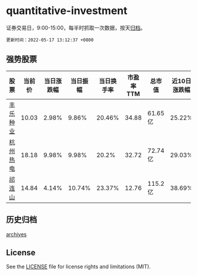 # quantitative-investment

证券交易日，9:00-15:00，每半时抓取一次数据，按天[归档](archives)。

`更新时间：2022-05-17 13:12:37 +0800`

## 强势股票

|股票|当前价|当日涨跌幅|当日振幅|当日换手率|市盈率TTM|总市值|近10日涨跌幅|
|----|----|----|----|----|----|----|----|
|[丰乐种业](https://xueqiu.com/S/SZ000713)|10.03|2.98%|9.86%|20.46%|34.88|61.65亿|25.22%|
|[杭州热电](https://xueqiu.com/S/SH605011)|18.18|9.98%|9.98%|20.2%|32.72|72.74亿|29.03%|
|[祁连山](https://xueqiu.com/S/SH600720)|14.84|4.14%|10.74%|23.37%|12.76|115.2亿|38.69%|

## 历史归档

[archives](archives)

## License

See the [LICENSE](LICENSE) file for license rights and limitations (MIT).